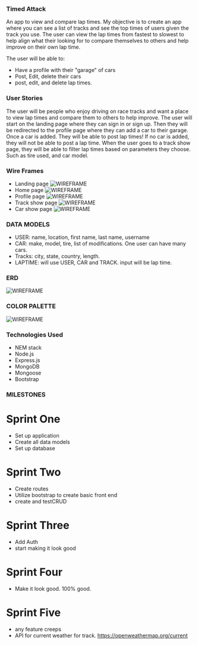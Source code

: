 ### Timed Attack
An app to view and compare lap times.
My objective is to create an app where you can see a list of tracks and see the top times of users given the track you use. The user can view the lap times from fastest to slowest to help align what their looking for to compare themselves to others and help improve on their own lap time.

The user will be able to:
- Have a profile with their "garage" of cars
- Post, Edit, delete their cars
- post, edit, and delete lap times.

### User Stories
The user will be people who enjoy driving on race tracks and want a place to view lap times and compare them to others to help improve. The user will start on the landing page where they can sign in or sign up. Then they will be redirected to the profile page where they can add a car to their garage. Once a car is added. They will be able to post lap times! If no car is added, they will not be able to post a lap time. When the user goes to a track show page, they will be able to filter lap times based on parameters they choose. Such as tire used, and car model. 

### Wire Frames
- Landing page
![WIREFRAME](https://i.imgur.com/oOJprtJ.png)
- Home page
![WIREFRAME](https://i.imgur.com/epzXNmh.png)
- Profile page
![WIREFRAME](https://i.imgur.com/zoObo2t.png)
- Track show page
![WIREFRAME](https://i.imgur.com/NLzKCNi.png)
- Car show page
![WIREFRAME](https://i.imgur.com/Y2kABeC.png)

### DATA MODELS
- USER: name, location, first name, last name, username
- CAR: make, model, tire, list of modifications. One user can have many cars.
- Tracks: city, state, country, length. 
- LAPTIME: will use USER, CAR and TRACK. input will be lap time.

### ERD
![WIREFRAME](https://i.imgur.com/eJgHWxd.png)

### COLOR PALETTE
![WIREFRAME](https://i.imgur.com/oPldk1d.png?1)

### Technologies Used
- NEM stack
- Node.js
- Express.js
- MongoDB
- Mongoose
- Bootstrap

### MILESTONES
# Sprint One
- Set up application 
- Create all data models 
- Set up database
# Sprint Two
- Create routes
- Utilize bootstrap to create basic front end
- create and testCRUD
# Sprint Three
- Add Auth 
- start making it look good
# Sprint Four
- Make it look good. 100% good. 
# Sprint Five
- any feature creeps
- API for current weather for track. https://openweathermap.org/current
